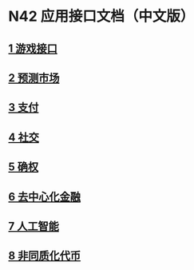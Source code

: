 # **N42 应用接口文档（中文版）**
## [1 游戏接口](https://github.com/n42blockchain/Documentation/blob/main/N42GameFi-zh.md)
## [2 预测市场](https://github.com/n42blockchain/Documentation/blob/main/Decentralized%20Prediction%20Market.md)
## [3 支付](https://github.com/n42blockchain/Documentation/blob/main/payment.md)
## [4 社交](https://github.com/n42blockchain/Documentation/blob/main/social.md)
## [5 确权](https://github.com/n42blockchain/Documentation/blob/main/Provenance%20and%20Ownership%20Verification.md)
## [6 去中心化金融](https://github.com/n42blockchain/Documentation/blob/main/defi.md)
## [7 人工智能](https://github.com/n42blockchain/Documentation/blob/main/AI.md)
## [8 非同质化代币](https://github.com/n42blockchain/Documentation/blob/main/nft.md)




